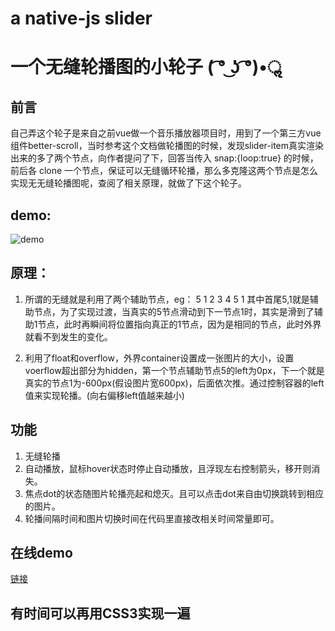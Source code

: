 # a native-js slider
# 一个无缝轮播图的小轮子 ( ͡° ͜ʖ ͡°)•ॢ

## 前言
自己弄这个轮子是来自之前vue做一个音乐播放器项目时，用到了一个第三方vue组件better-scroll，当时参考这个文档做轮播图的时候，发现slider-item真实渲染出来的多了两个节点，向作者提问了下，回答当传入 snap:{loop:true} 的时候，前后各 clone 一个节点，保证可以无缝循环轮播，那么多克隆这两个节点是怎么实现无无缝轮播图呢，查阅了相关原理，就做了下这个轮子。


## demo:
![demo](https://github.com/ZhangMingZhao1/a-native-js-slider/blob/master/demoGIF.gif)


## 原理：
1. 所谓的无缝就是利用了两个辅助节点，eg：
5 1 2 3 4 5 1
其中首尾5,1就是辅助节点，为了实现过渡，当真实的5节点滑动到下一节点1时，其实是滑到了辅助1节点，此时再瞬间将位置指向真正的1节点，因为是相同的节点，此时外界就看不到发生的变化。

2. 利用了float和overflow，外界container设置成一张图片的大小，设置voerflow超出部分为hidden，第一个节点辅助节点5的left为0px，下一个就是真实的节点1为-600px(假设图片宽600px)，后面依次推。通过控制容器的left值来实现轮播。(向右偏移left值越来越小)

## 功能
1. 无缝轮播
2. 自动播放，鼠标hover状态时停止自动播放，且浮现左右控制箭头，移开则消失。
3. 焦点dot的状态随图片轮播亮起和熄灭。且可以点击dot来自由切换跳转到相应的图片。
4. 轮播间隔时间和图片切换时间在代码里直接改相关时间常量即可。

## 在线demo
[链接](https://zhangmingzhao1.github.io/a-native-js-slider/index.html)

## 有时间可以再用CSS3实现一遍

